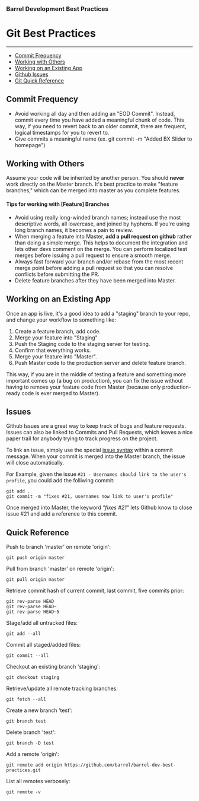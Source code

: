 ### Barrel Development Best Practices

# Git Best Practices
----------------------------
- [Commit Frequency](#commit-frequency)
- [Working with Others](#working-with-others)
- [Working on an Existing App](#working-on-an-existing-app)
- [Github Issues](#issues)
- [Git Quick Reference](#quick-reference)

## Commit Frequency

- Avoid working all day and then adding an "EOD Commit". Instead, commit every time you have added a meaningful chunk of code. This way, if you need to revert back to an older commit, there are frequent, logical timestamps for you to revert to.
- Give commits a meaningful name (ex. git commit -m "Added BX Slider to homepage")

## Working with Others

Assume your code will be inherited by another person. You should **never** work directly on the Master branch. It's best practice to make "feature branches," which can be merged into master as you complete features.  

#### Tips for working with [Feature] Branches

- Avoid using really long-winded branch names; instead use the most descriptive words, all lowercase, and joined by hyphens. If you're using long branch names, it becomes a pain to review.
- When merging a feature into Master, **add a pull request on github** rather than doing a simple merge. This helps to document the integration and lets other devs comment on the merge. You can perform localized test merges before issuing a pull request to ensure a smooth merge.
- Always fast forward your branch and/or rebase from the most recent merge point before adding a pull request so that you can resolve conflicts before submitting the PR.
- Delete feature branches after they have been merged into Master.

## Working on an Existing App

Once an app is live, it's a good idea to add a "staging" branch to your repo, and change your workflow to something like:

1. Create a feature branch, add code.  
2. Merge your feature into "Staging"  
3. Push the Staging code to the staging server for testing.  
4. Confirm that everything works.  
5. Merge your feature into "Master".  
6. Push Master code to the production server and delete feature branch.  

This way, if you are in the middle of testing a feature and something more important comes up (a bug on production), you can fix the issue without having to remove your feature code from Master (because only production-ready code is ever merged to Master).

## Issues

Github Issues are a great way to keep track of bugs and feature requests. Issues can also be linked to Commits and Pull Requests, which leaves a nice paper trail for anybody trying to track progress on the project.

To link an issue, simply use the special [issue syntax](https://help.github.com/articles/closing-issues-via-commit-messages) within a commit message. When your commit is merged into the Master branch, the issue will close automatically.

For Example, given the issue `#21 - Usernames should link to the user's profile`, you could add the folliwing commit:

```
git add .
git commit -m "fixes #21, usernames now link to user's profile"
```

Once merged into Master, the keyword _"fixes #21"_ lets Github know to close issue #21 and add a reference to this commit.

## Quick Reference
Push to branch 'master' on remote 'origin':
```
git push origin master
```
Pull from branch 'master' on remote 'origin':
```
git pull origin master
```
Retrieve commit hash of current commit, last commit, five commits prior:
```
git rev-parse HEAD
git rev-parse HEAD~
git rev-parse HEAD~5
```
Stage/add all untracked files:
```
git add --all
```
Commit all staged/added files:
```
git commit --all
```
Checkout an existing branch 'staging':
```
git checkout staging
```
Retrieve/update all remote tracking branches:
```
git fetch --all
```
Create a new branch 'test':
```
git branch test
```
Delete branch 'test':
```
git branch -D test
```
Add a remote 'origin':
```
git remote add origin https://github.com/barrel/barrel-dev-best-practices.git
```
List all remotes verbosely:
```
git remote -v
```
